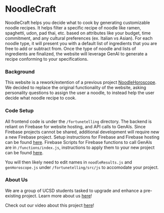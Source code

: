 # NoodleCraft
NoodleCraft helps you decide what to cook by generating customizable noodle recipes. It helps filter a specific recipe of noodle like ramen, spaghetti, udon, pad thai, etc. based on attributes like your budget, time commitment, and any cultural preferences (ex. Italian vs Asian). For each noodle type, it will present you with a default list of ingredients that you are free to add or subtract from. Once the type of noodle and lists of ingredients are finalized, the website will leverage GenAI to generate a recipe conforming to your specifications. 

### Background
This website is a rework/extention of a previous project [NoodleHoroscope](https://github.com/cse110-sp23-group15/cse110-sp23-group15). We decided to replace the original functionality of the website, asking personality questions to assign the user a noodle, to instead help the user decide what noodle recipe to cook. 

### Code Setup
All frontend code is under the `/fortunetelling` directory. The backend is reliant on Firebase for website hosting, and API calls to GenAIs. Since Firebase projects cannot be shared, additional development will require new a new Firebase project. Setup instructions for Firebase and Firebase hosting can be found [here](https://firebase.google.com/docs/hosting/quickstart). Firebase Scripts for Firebase functions to call GenAIs are in `/functions/index.js`, instructions to apply them to your new project can be found [here](https://firebase.google.com/docs/functions).

You will then likely need to edit names in `noodleResults.js` and `genHoroscope.js` under `/fortunetelling/src/js` to accomodate your project.

### About Us
We are a group of UCSD students tasked to upgrade and enhance a pre-existing project. Learn more about us [here](https://noodlecraft.web.app/src/pages/about.html)!

Check out our video about this project [here](https://youtu.be/9eJtKIJAeLo)!
